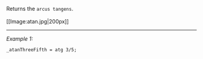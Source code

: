 Returns the `arcus tangens`.<br><br>[[Image:atan.jpg|200px]]


---
*Example 1:*
```sqf
_atanThreeFifth = atg 3/5;
```